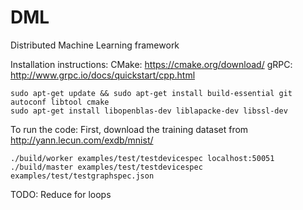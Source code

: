 # DML
Distributed Machine Learning framework

Installation instructions:
CMake: https://cmake.org/download/
gRPC: http://www.grpc.io/docs/quickstart/cpp.html

```
sudo apt-get update && sudo apt-get install build-essential git autoconf libtool cmake
sudo apt-get install libopenblas-dev liblapacke-dev libssl-dev 
```

To run the code:
First, download the training dataset from
http://yann.lecun.com/exdb/mnist/
```
./build/worker examples/test/testdevicespec localhost:50051
./build/master examples/test/testdevicespec examples/test/testgraphspec.json
```

TODO:
Reduce for loops